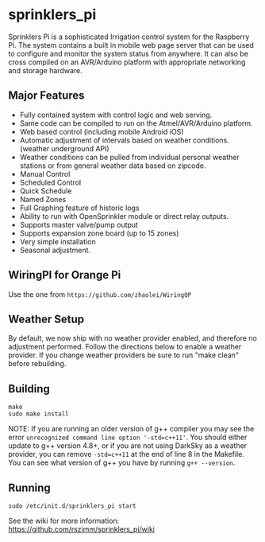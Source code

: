 # sprinklers_pi
Sprinklers Pi is a sophisticated Irrigation control system for the Raspberry Pi.  The system contains a built in mobile web page server that can be used to configure and monitor the system status from anywhere.  It can also be cross compiled on an AVR/Arduino platform with appropriate networking and storage hardware.

## Major Features
* Fully contained system with control logic and web serving.
* Same code can be compiled to run on the Atmel/AVR/Arduino platform.
* Web based control (including mobile Android iOS)
* Automatic adjustment of intervals based on weather conditions. (weather underground API)
* Weather conditions can be pulled from individual personal weather stations or from general weather data based on zipcode.
* Manual Control
* Scheduled Control
* Quick Schedule
* Named Zones
* Full Graphing feature of historic logs
* Ability to run with OpenSprinkler module or direct relay outputs.
* Supports master valve/pump output
* Supports expansion zone board (up to 15 zones)
* Very simple installation
* Seasonal adjustment.

## WiringPI for Orange Pi
Use the one from `https://github.com/zhaolei/WiringOP`

## Weather Setup
By default, we now ship with no weather provider enabled, and therefore no adjustment performed.
Follow the directions below to enable a weather provider. If you change weather providers be sure to run "make clean"
before rebuilding.

## Building
```Shell
make
sudo make install
```
NOTE: If you are running an older version of g++ compiler you may see the error `unrecognized command line option '-std=c++11'`. You should either update to g++ version 4.8+, or if you are not using DarkSky as a weather provider, you can remove `-std=c++11` at the end of line 8 in the Makefile. You can see what version of g++ you have by running `g++ --version`.

## Running
`sudo /etc/init.d/sprinklers_pi start`

See the wiki for more information: https://github.com/rszimm/sprinklers_pi/wiki
